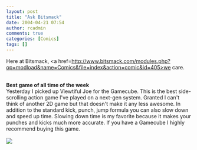 ```yaml
---
layout: post
title: "Ask Bitsmack"
date: 2004-04-21 07:54
author: rcadmin
comments: true
categories: [Comics]
tags: []
---
```

Here at Bitsmack, <a href=http://www.bitsmack.com/modules.php?op=modload&name=Comics&file=index&action=comic&id=405>we care.</a>
<br />

<br />
<b>Best game of all time of the week</b>
<br />
Yesterday I picked up Viewtiful Joe for the Gamecube. This is the best side-scrolling action game I've played on a next-gen system. Granted I can't think of another 2D game but that doesn't make it any less awesome. In addition to the standard kick, punch, jump formula you can also slow down and speed up time. Slowing down time is my favorite because it makes your punches and kicks much more accurate. If you have a Gamecube I highly recommend buying this game.<Br><br><!--more--><img src='http://dl.bitsmack.com/comics/20040421.png'   />
